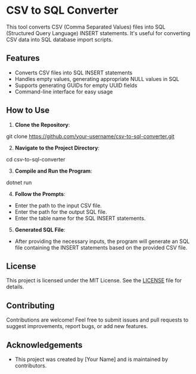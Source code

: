 

# CSV to SQL Converter

This tool converts CSV (Comma Separated Values) files into SQL (Structured Query Language) INSERT statements. It's useful for converting CSV data into SQL database import scripts.

## Features

- Converts CSV files into SQL INSERT statements
- Handles empty values, generating appropriate NULL values in SQL
- Supports generating GUIDs for empty UUID fields
- Command-line interface for easy usage

## How to Use

1. **Clone the Repository**:

git clone https://github.com/your-username/csv-to-sql-converter.git


2. **Navigate to the Project Directory**:

cd csv-to-sql-converter


3. **Compile and Run the Program**:

dotnet run


4. **Follow the Prompts**:
- Enter the path to the input CSV file.
- Enter the path for the output SQL file.
- Enter the table name for the SQL INSERT statements.

5. **Generated SQL File**:
- After providing the necessary inputs, the program will generate an SQL file containing the INSERT statements based on the provided CSV file.

## License

This project is licensed under the MIT License. See the [LICENSE](LICENSE) file for details.

## Contributing

Contributions are welcome! Feel free to submit issues and pull requests to suggest improvements, report bugs, or add new features.

## Acknowledgements

- This project was created by [Your Name] and is maintained by contributors.
